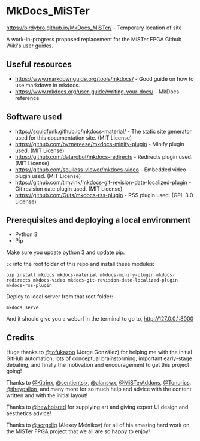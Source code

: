 # MkDocs_MiSTer
https://birdybro.github.io/MkDocs_MiSTer/ - Temporary location of site

A work-in-progress proposed replacement for the MiSTer FPGA Github Wiki's user guides. 

## Useful resources

* https://www.markdownguide.org/tools/mkdocs/ - Good guide on how to use markdown in mkdocs.
* https://www.mkdocs.org/user-guide/writing-your-docs/ - MkDocs reference

## Software used
* https://squidfunk.github.io/mkdocs-material/ - The static site generator used for this documentation site. (MIT License)
* https://github.com/byrnereese/mkdocs-minify-plugin - Minify plugin used. (MIT License)
* https://github.com/datarobot/mkdocs-redirects - Redirects plugin used. (MIT License)
* https://github.com/soulless-viewer/mkdocs-video - Embedded video plugin used. (MIT License)
* https://github.com/timvink/mkdocs-git-revision-date-localized-plugin - Git revision date plugin used. (MIT License)
* https://github.com/Guts/mkdocs-rss-plugin - RSS plugin used. (GPL 3.0 License)

## Prerequisites and deploying a local environment
* Python 3
* Pip

Make sure you update [python 3](https://www.python.org/downloads/) and [update pip](https://pip.pypa.io/en/stable/installation/).

`cd` into the root folder of this repo and install these modules:

```
pip install mkdocs mkdocs-material mkdocs-minify-plugin mkdocs-redirects mkdocs-video mkdocs-git-revision-date-localized-plugin mkdocs-rss-plugin
```

Deploy to local server from that root folder:

```
mkdocs serve
```

And it should give you a weburl in the terminal to go to, http://127.0.0.1:8000

## Credits
Huge thanks to [@tofukazoo](https://github.com/tofukazoo) (Jorge González) for helping me with the initial GitHub automation, lots of conceptual brainstorming, important early-stage debating, and finally the motivation and encouragement to get this project going!

Thanks to [@Kitrinx](https://github.com/Kitrinx/), [@sentientsix](https://github.com/sentientsix), [@alanswx](https://github.com/alanswx/), [@MiSTerAddons](https://github.com/misteraddons), [@Tonurics](https://github.com/tonurics/), [@theypsilon](https://github.com/theypsilon/), and many more for so much help and advice with the content written and with the initial layout!

Thanks to [@hewhoisred](https://github.com/hewhoisred) for supplying art and giving expert UI design and aesthetics advice!

Thanks to [@sorgelig](https://github.com/sorgelig/) (Alexey Melnikov) for all of his amazing hard work on the MiSTer FPGA project that we all are so happy to enjoy!
